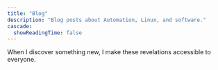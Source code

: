 ```yaml
---
title: "Blog"
description: "Blog posts about Automation, Linux, and software."
cascade:
  showReadingTime: false
---
```

When I discover something new, I make these revelations accessible to everyone.
